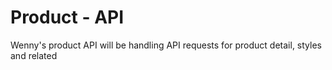 # Product - API
Wenny's product API will be handling API requests for product detail, styles and related

